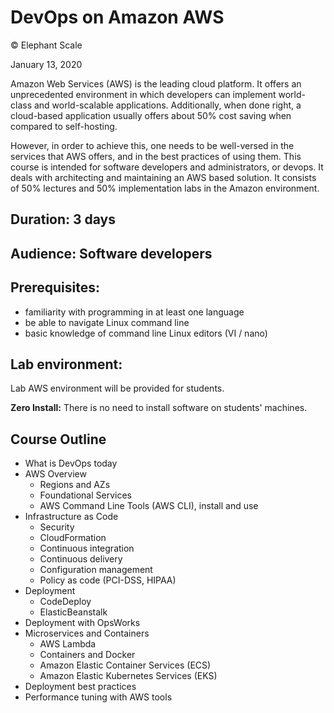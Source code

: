 # DevOps on Amazon AWS

© Elephant Scale

January 13, 2020

Amazon Web Services (AWS) is the leading cloud platform. It offers an unprecedented environment in which developers can implement world-class and world-scalable applications. Additionally, when done right, a cloud-based application usually offers about 50% cost saving when compared to self-hosting.

However, in order to achieve this, one needs to be well-versed in the services that AWS offers, and in the best practices of using them. This course is intended for software developers and administrators, or devops. It deals with architecting and maintaining an AWS based solution. It consists of 50% lectures and 50% implementation labs in the Amazon environment.

## Duration: 3 days
## Audience: Software developers
## Prerequisites:
 * familiarity with programming in at least one language
 * be able to navigate Linux command line
 * basic knowledge of command line Linux editors (VI / nano)

## Lab environment:
Lab AWS environment will be provided for students.  

**Zero Install:** There is no need to install software on students' machines.

## Course Outline

 * What is DevOps today
 * AWS Overview
     - Regions and AZs
     - Foundational Services
     - AWS Command Line Tools (AWS CLI), install and use
 * Infrastructure as Code
     - Security
     - CloudFormation
     - Continuous integration
     - Continuous delivery
     - Configuration management
     - Policy as code (PCI-DSS, HIPAA)
 * Deployment
     - CodeDeploy
     - ElasticBeanstalk
 * Deployment with OpsWorks
 * Microservices and Containers
     - AWS Lambda
     - Containers and Docker
     - Amazon Elastic Container Services  (ECS)
     - Amazon Elastic Kubernetes Services (EKS)
 * Deployment best practices
 * Performance tuning with AWS tools
